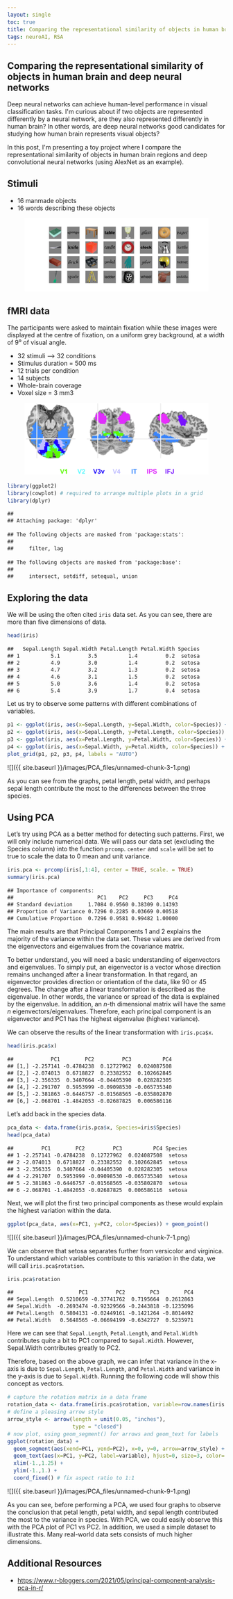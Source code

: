 ```yaml
---
layout: single
toc: true
title: Comparing the representational similarity of objects in human brain and deep neural networks 
tags: neuroAI, RSA 
---
```

## Comparing the representational similarity of objects in human brain and deep neural networks

Deep neural networks can achieve human-level performance in visual classification tasks. I'm curious about if two objects are represented differently by a neural network, are they also represented differently in human brain? In other words, are deep neural networks good candidates for studying how human brain represents visual objects? 

In this post, I'm presenting a toy project where I compare the representational similarity of objects in human brain regions and deep convolutional neural networks (using AlexNet as an example).  

## Stimuli 

* 16 manmade objects 
* 16 words describing these objects 

<figure>
<!-- <img src="/projects/deepnets_RSA/stimuli.jpg" width="1000" class="center"> -->

<img src="/projects/deepnets_RSA/stimuli.jpg" class="center">

</figure>


## fMRI data 

The participants were asked to maintain fixation while these images were displayed at the centre of fixation, on a uniform grey background, at a width of 9⁰ of visual angle. 

* 32 stimuli --> 32 conditions
* Stimulus duration = 500 ms
* 12 trials per condition
* 14 subjects
* Whole-brain coverage
* Voxel size = 3 mm3	


<figure>

<img src="/projects/deepnets_RSA/ROIs.png" class="center">

</figure>






``` r
library(ggplot2)
library(cowplot) # required to arrange multiple plots in a grid
library(dplyr)
```

    ##
    ## Attaching package: 'dplyr'

    ## The following objects are masked from 'package:stats':
    ##
    ##     filter, lag

    ## The following objects are masked from 'package:base':
    ##
    ##     intersect, setdiff, setequal, union

## Exploring the data

We will be using the often cited `iris` data set. As you can see, there
are more than five dimensions of data.

``` r
head(iris)
```

    ##   Sepal.Length Sepal.Width Petal.Length Petal.Width Species
    ## 1          5.1         3.5          1.4         0.2  setosa
    ## 2          4.9         3.0          1.4         0.2  setosa
    ## 3          4.7         3.2          1.3         0.2  setosa
    ## 4          4.6         3.1          1.5         0.2  setosa
    ## 5          5.0         3.6          1.4         0.2  setosa
    ## 6          5.4         3.9          1.7         0.4  setosa

Let us try to observe some patterns with different combinations of
variables.

``` r
p1 <- ggplot(iris, aes(x=Sepal.Length, y=Sepal.Width, color=Species)) + geom_point()
p2 <- ggplot(iris, aes(x=Sepal.Length, y=Petal.Length, color=Species)) + geom_point()
p3 <- ggplot(iris, aes(x=Petal.Length, y=Petal.Width, color=Species)) + geom_point()
p4 <- ggplot(iris, aes(x=Sepal.Width, y=Petal.Width, color=Species)) + geom_point()
plot_grid(p1, p2, p3, p4, labels = "AUTO")
```

![]({{ site.baseurl }}/images/PCA_files/unnamed-chunk-3-1.png)

As you can see from the graphs, petal length, petal width, and perhaps
sepal length contribute the most to the differences between the three
species.

## Using PCA

Let’s try using PCA as a better method for detecting such patterns.
First, we will only include numerical data. We will pass our data set
(excluding the Species column) into the function `prcomp`. `center` and
`scale` will be set to true to scale the data to 0 mean and unit
variance.

``` r
iris.pca <- prcomp(iris[,1:4], center = TRUE, scale. = TRUE)
summary(iris.pca)
```

    ## Importance of components:
    ##                           PC1    PC2     PC3     PC4
    ## Standard deviation     1.7084 0.9560 0.38309 0.14393
    ## Proportion of Variance 0.7296 0.2285 0.03669 0.00518
    ## Cumulative Proportion  0.7296 0.9581 0.99482 1.00000

The main results are that Principal Components 1 and 2 explains the
majority of the variance within the data set. These values are derived
from the eigenvectors and eigenvalues from the covariance matrix.

To better understand, you will need a basic understanding of
eigenvectors and eigenvalues. To simply put, an eigenvector is a vector
whose direction remains unchanged after a linear transformation. In that
regard, an eigenvector provides direction or orientation of the data,
like 90 or 45 degrees. The change after a linear transformation is
described as the eigenvalue. In other words, the variance or spread of
the data is explained by the eigenvalue. In addition, an *n*-th
dimensional matrix will have the same *n* eigenvectors/eigenvalues.
Therefore, each principal component is an eigenvector and PC1 has the
highest eigenvalue (highest variance).

We can observe the results of the linear transformation with
`iris.pca$x`.

``` r
head(iris.pca$x)
```

    ##            PC1        PC2         PC3          PC4
    ## [1,] -2.257141 -0.4784238  0.12727962  0.024087508
    ## [2,] -2.074013  0.6718827  0.23382552  0.102662845
    ## [3,] -2.356335  0.3407664 -0.04405390  0.028282305
    ## [4,] -2.291707  0.5953999 -0.09098530 -0.065735340
    ## [5,] -2.381863 -0.6446757 -0.01568565 -0.035802870
    ## [6,] -2.068701 -1.4842053 -0.02687825  0.006586116

Let’s add back in the species data.

``` r
pca_data <- data.frame(iris.pca$x, Species=iris$Species)
head(pca_data)
```

    ##         PC1        PC2         PC3          PC4 Species
    ## 1 -2.257141 -0.4784238  0.12727962  0.024087508  setosa
    ## 2 -2.074013  0.6718827  0.23382552  0.102662845  setosa
    ## 3 -2.356335  0.3407664 -0.04405390  0.028282305  setosa
    ## 4 -2.291707  0.5953999 -0.09098530 -0.065735340  setosa
    ## 5 -2.381863 -0.6446757 -0.01568565 -0.035802870  setosa
    ## 6 -2.068701 -1.4842053 -0.02687825  0.006586116  setosa

Next, we will plot the first two principal components as these would
explain the highest variation within the data.

``` r
ggplot(pca_data, aes(x=PC1, y=PC2, color=Species)) + geom_point()
```

![]({{ site.baseurl }}/images/PCA_files/unnamed-chunk-7-1.png)

We can observe that setosa separates further from versicolor and
virginica. To understand which variables contribute to this variation in
the data, we will call `iris.pca$rotation`.

``` r
iris.pca$rotation
```

    ##                     PC1         PC2        PC3        PC4
    ## Sepal.Length  0.5210659 -0.37741762  0.7195664  0.2612863
    ## Sepal.Width  -0.2693474 -0.92329566 -0.2443818 -0.1235096
    ## Petal.Length  0.5804131 -0.02449161 -0.1421264 -0.8014492
    ## Petal.Width   0.5648565 -0.06694199 -0.6342727  0.5235971

Here we can see that `Sepal.Length`, `Petal.Length`, and `Petal.Width`
contributes quite a bit to PC1 compared to `Sepal.Width`. However,
Sepal.Width contributes greatly to PC2.

Therefore, based on the above graph, we can infer that variance in the
x-axis is due to `Sepal.Length`, `Petal.Length`, and `Petal.Width` and
variance in the y-axis is due to `Sepal.Width`. Running the following
code will show this concept as vectors.

``` r
# capture the rotation matrix in a data frame
rotation_data <- data.frame(iris.pca$rotation, variable=row.names(iris.pca$rotation))
# define a pleasing arrow style
arrow_style <- arrow(length = unit(0.05, "inches"),
                     type = "closed")
# now plot, using geom_segment() for arrows and geom_text for labels
ggplot(rotation_data) +
  geom_segment(aes(xend=PC1, yend=PC2), x=0, y=0, arrow=arrow_style) +
  geom_text(aes(x=PC1, y=PC2, label=variable), hjust=0, size=3, color='blue') +
  xlim(-1.,1.25) +
  ylim(-1.,1.) +
  coord_fixed() # fix aspect ratio to 1:1
```

![]({{ site.baseurl }}/images/PCA_files/unnamed-chunk-9-1.png)

As you can see, before performing a PCA, we used four graphs to observe
the conclusion that petal length, petal width, and sepal length
contributed the most to the variance in species. With PCA, we could
easily observe this with the PCA plot of PC1 vs PC2. In addition, we
used a simple dataset to illustrate this. Many real-world data sets
consists of much higher dimensions.

## Additional Resources

-   <https://www.r-bloggers.com/2021/05/principal-component-analysis-pca-in-r/>
